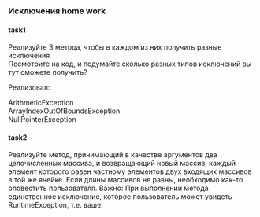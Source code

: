 ### Исключения home work

#### task1 
Реализуйте 3 метода, чтобы в каждом из них получить разные исключения       
Посмотрите на код, и подумайте сколько разных типов исключений вы тут сможете получить?

Реализовал:

ArithmeticException     
ArrayIndexOutOfBoundsException      
NullPointerException

#### task2
 Реализуйте метод, принимающий в качестве аргументов два целочисленных массива,
 и возвращающий новый массив, каждый элемент которого равен частному элементов
 двух входящих массивов в той же ячейке. Если длины массивов не равны,
 необходимо как-то оповестить пользователя.
 Важно: При выполнении метода единственное исключение,
 которое пользователь может увидеть - RuntimeException, т.е. ваше.